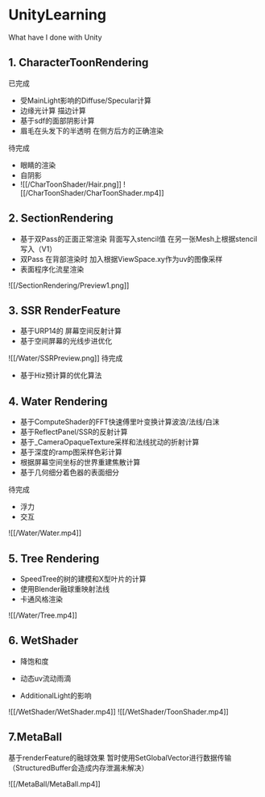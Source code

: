 # UnityLearning
What have I done with Unity

## 1. CharacterToonRendering
已完成
- 受MainLight影响的Diffuse/Specular计算
- 边缘光计算 描边计算
- 基于sdf的面部阴影计算
- 眉毛在头发下的半透明 在侧方后方的正确渲染

待完成
- 眼睛的渲染
- 自阴影
- ![[/CharToonShader/Hair.png]]
![[/CharToonShader/CharToonShader.mp4]]


## 2. SectionRendering

- 基于双Pass的正面正常渲染 背面写入stencil值 在另一张Mesh上根据stencil写入（V1）
- 双Pass 在背部渲染时 加入根据ViewSpace.xy作为uv的图像采样
- 表面程序化流星渲染

![[/SectionRendering/Preview1.png]]
## 3. SSR RenderFeature
- 基于URP14的 屏幕空间反射计算
- 基于空间屏幕的光线步进优化

![[/Water/SSRPreview.png]]
待完成
- 基于Hiz预计算的优化算法

## 4. Water Rendering
- 基于ComputeShader的FFT快速傅里叶变换计算波浪/法线/白沫
- 基于ReflectPanel/SSR的反射计算
- 基于_CameraOpaqueTexture采样和法线扰动的折射计算
- 基于深度的ramp图采样色彩计算
- 根据屏幕空间坐标的世界重建焦散计算
- 基于几何细分着色器的表面细分

待完成
- 浮力
- 交互

![[/Water/Water.mp4]]
## 5. Tree Rendering

- SpeedTree的树的建模和X型叶片的计算
- 使用Blender融球重映射法线
- 卡通风格渲染

![[/Water/Tree.mp4]]

## 6. WetShader
- 降饱和度
- 动态uv流动雨滴

- AdditionalLight的影响

 ![[/WetShader/WetShader.mp4]]
![[/WetShader/ToonShader.mp4]]

## 7.MetaBall
基于renderFeature的融球效果
暂时使用SetGlobalVector进行数据传输（StructuredBuffer会造成内存泄漏未解决）

![[/MetaBall/MetaBall.mp4]]